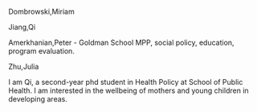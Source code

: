 Dombrowski,Miriam

Jiang,Qi

Amerkhanian,Peter - Goldman School MPP, social policy, education, program evaluation.

Zhu,Julia


I am Qi, a second-year phd student in Health Policy at School of Public Health. 
I am interested in the wellbeing of mothers and young children in developing areas.
